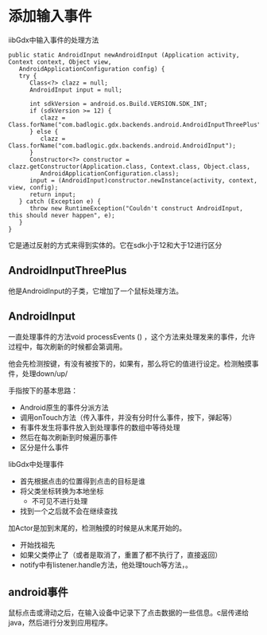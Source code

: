 # 添加输入事件

iibGdx中输入事件的处理方法

```
public static AndroidInput newAndroidInput (Application activity, Context context, Object view,
   AndroidApplicationConfiguration config) {
   try {
      Class<?> clazz = null;
      AndroidInput input = null;

      int sdkVersion = android.os.Build.VERSION.SDK_INT;
      if (sdkVersion >= 12) {
         clazz = Class.forName("com.badlogic.gdx.backends.android.AndroidInputThreePlus");
      } else {
         clazz = Class.forName("com.badlogic.gdx.backends.android.AndroidInput");
      }
      Constructor<?> constructor = clazz.getConstructor(Application.class, Context.class, Object.class,
         AndroidApplicationConfiguration.class);
      input = (AndroidInput)constructor.newInstance(activity, context, view, config);
      return input;
   } catch (Exception e) {
      throw new RuntimeException("Couldn't construct AndroidInput, this should never happen", e);
   }
}
```

它是通过反射的方式来得到实体的。它在sdk小于12和大于12进行区分

## AndroidInputThreePlus

他是AndroidInput的子类，它增加了一个鼠标处理方法。

## AndroidInput

一直处理事件的方法void processEvents () ，这个方法来处理发来的事件，允许过程中，每次刷新的时候都会第调用。

他会先检测按键，有没有被按下的，如果有，那么将它的值进行设定。检测触摸事件，处理down/up/



手指按下的基本思路：

- Android原生的事件分派方法
- 调用onTouch方法（传入事件，并没有分时什么事件，按下，弹起等）
- 有事件发生将事件放入到处理事件的数组中等待处理
- 然后在每次刷新到时候遍历事件
- 区分是什么事件

libGdx中处理事件

- 首先根据点击的位置得到点击的目标是谁
- 将父类坐标转换为本地坐标  
  - 不可见不进行处理
- 找到一个之后就不会在继续查找

加Actor是加到末尾的，检测触摸的时候是从末尾开始的。

- 开始找祖先
- 如果父类停止了（或者是取消了，重置了都不执行了，直接返回）
- notify中有listener.handle方法，他处理touch等方法，。

## android事件

鼠标点击或滑动之后，在输入设备中记录下了点击数据的一些信息。c层传递给java，然后进行分发到应用程序。





















































